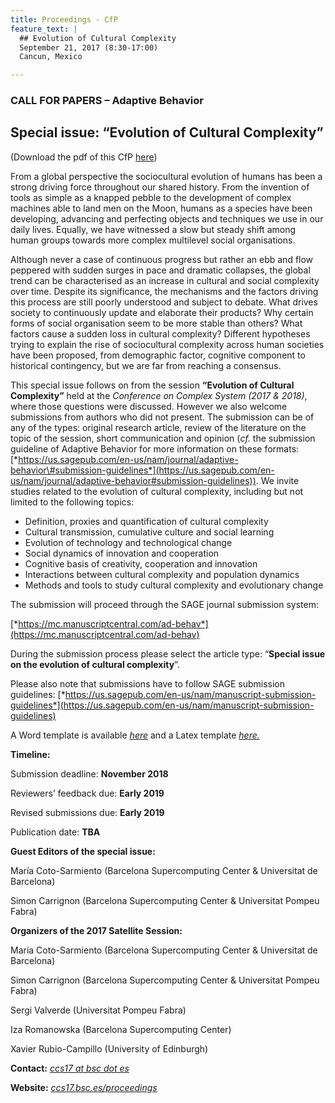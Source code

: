 ```yaml
---
title: Proceedings - CfP 
feature_text: |
  ## Evolution of Cultural Complexity
  September 21, 2017 (8:30-17:00)
  Cancun, Mexico 

---
```



### **CALL FOR PAPERS – Adaptive Behavior**
## **Special issue: “Evolution of Cultural Complexity”**

(Download the pdf of this CfP [here](/assets/ECC-CFP.pdf))

From a global perspective the sociocultural evolution of humans has been
a strong driving force throughout our shared history. From the invention
of tools as simple as a knapped pebble to the development of complex
machines able to land men on the Moon, humans as a species have been
developing, advancing and perfecting objects and techniques we use in
our daily lives. Equally, we have witnessed a slow but steady shift
among human groups towards more complex multilevel social organisations.

Although never a case of continuous progress but rather an ebb and flow
peppered with sudden surges in pace and dramatic collapses, the global
trend can be characterised as an increase in cultural and social
complexity over time. Despite its significance, the mechanisms and the
factors driving this process are still poorly understood and subject to
debate. What drives society to continuously update and elaborate their
products? Why certain forms of social organisation seem to be more
stable than others? What factors cause a sudden loss in cultural
complexity? Different hypotheses trying to explain the rise of
sociocultural complexity across human societies have been proposed, from
demographic factor, cognitive component to historical contingency, but
we are far from reaching a consensus.

This special issue follows on from the session **“Evolution of Cultural
Complexity”** held at the _Conference on Complex System (2017 & 2018)_, where those
questions were discussed. However we also welcome submissions from
authors who did not present. The submission can be of any of the types:
original research article, review of the literature on the topic of the
session, short communication and opinion (_cf._ the submission guideline
of Adaptive Behavior for more information on these formats:
[*https://us.sagepub.com/en-us/nam/journal/adaptive-behavior\#submission-guidelines*](https://us.sagepub.com/en-us/nam/journal/adaptive-behavior#submission-guidelines)).
We invite studies related to the evolution of cultural complexity,
including but not limited to the following topics:

-   Definition, proxies and quantification of cultural complexity
-   Cultural transmission, cumulative culture and social learning
-   Evolution of technology and technological change
-   Social dynamics of innovation and cooperation
-   Cognitive basis of creativity, cooperation and innovation
-   Interactions between cultural complexity and population dynamics
-   Methods and tools to study cultural complexity and evolutionary
    change

The submission will proceed through the SAGE journal submission system:

[*https://mc.manuscriptcentral.com/ad-behav*](https://mc.manuscriptcentral.com/ad-behav)

[](https://mc.manuscriptcentral.com/ad-behav)

During the submission process please select the article type: “**Special
issue on the evolution of cultural complexity**”.

Please also note that submissions have to follow SAGE submission
guidelines:
[*https://us.sagepub.com/en-us/nam/manuscript-submission-guidelines*](https://us.sagepub.com/en-us/nam/manuscript-submission-guidelines)

A Word template is available
[*here*](https://us.sagepub.com/sites/default/files/sage_journals_template_0.docx)
and a Latex template
[*here.*](https://us.sagepub.com/sites/default/files/sage_latex_template_3.zip)

**Timeline:**

Submission deadline: **November 2018**

Reviewers’ feedback due: **Early 2019**

Revised submissions due: **Early 2019**

Publication date: **TBA**

**Guest Editors of the special issue:**

María Coto-Sarmiento (Barcelona Supercomputing Center & Universitat de
Barcelona)

Simon Carrignon (Barcelona Supercomputing Center & Universitat Pompeu
Fabra)

**Organizers of the 2017 Satellite Session:**

María Coto-Sarmiento (Barcelona Supercomputing Center & Universitat de
Barcelona)

Simon Carrignon (Barcelona Supercomputing Center & Universitat Pompeu
Fabra)

Sergi Valverde (Universitat Pompeu Fabra)

Iza Romanowska (Barcelona Supercomputing Center)

Xavier Rubio-Campillo (University of Edinburgh)

**Contact:** [*ccs17  at bsc dot es*](mailto:ccs17@bsc.es) 

**Website:** [*ccs17.bsc.es/proceedings*](http://ccs17.bsc.es/proceedings)

